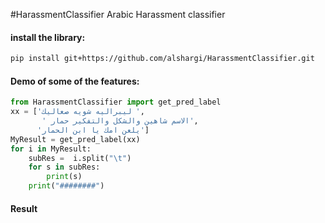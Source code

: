 
  #HarassmentClassifier
   Arabic Harassment classifier


#### install the library:
```bash
pip install git+https://github.com/alshargi/HarassmentClassifier.git
```
#### Demo of some of the features:
```python
from HarassmentClassifier import get_pred_label
xx = ['ليبراليه شويه صعاليك ',
       ' الاسم شاهين والشكل والتفكير حمار',
      'يلعن امك يا ابن الحمار']
MyResult = get_pred_label(xx)
for i in MyResult:
    subRes =  i.split("\t")
    for s in subRes:
        print(s)
    print("########")

```

#### Result
```bash



```





